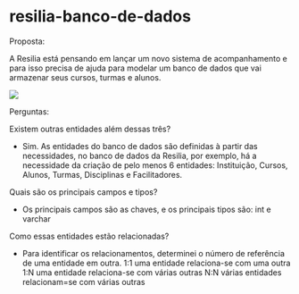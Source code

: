 # resilia-banco-de-dados

Proposta:

A Resilia está pensando em lançar um novo sistema de
acompanhamento e para isso precisa de ajuda para modelar um banco de dados que vai armazenar seus cursos, turmas e alunos.

<img src="https://user-images.githubusercontent.com/113534680/215379436-fc90f523-a041-4262-aa6d-3d5269fbf5d6.png"/>

Perguntas:

Existem outras entidades além dessas três?
- Sim. As entidades do banco de dados são definidas à partir das necessidades, no banco de dados da Resilia, por exemplo, há a necessidade da criação de pelo menos 6 entidades: Instituição, Cursos, Alunos, Turmas, Disciplinas e Facilitadores.

Quais são os principais campos e tipos?
- Os principais campos são as chaves, e os principais tipos são: int e varchar

Como essas entidades estão relacionadas?
- Para identificar os relacionamentos, determinei o número de referência de uma entidade em outra.
1:1 uma entidade relaciona-se com uma outra
1:N uma entidade relaciona-se com várias outras
N:N várias entidades relacionam=se com várias outras
